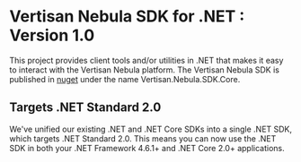 # Vertisan Nebula SDK for .NET : Version 1.0
This project provides client tools and/or utilities in .NET that makes it easy to interact with the Vertisan Nebula platform. The Vertisan Nebula SDK is published in [nuget](https://nuget.org) under the name Vertisan.Nebula.SDK.Core.  

## Targets .NET Standard 2.0

We've unified our existing .NET and .NET Core SDKs into a single .NET SDK, which targets .NET Standard 2.0. This means you can now use the .NET SDK in both your .NET Framework 4.6.1+ and .NET Core 2.0+ applications.
